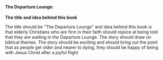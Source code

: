 #### The Departure Lounge:

**The title and idea behind this book**

The title should be "The Departure Lounge" and idea behind this book is that elderly Christians who are firm in their faith should rejoice at being told that they are waiting in the Departure Lounge. The story should draw on biblical themes. The story should be exciting and should bring out the point that as people get older and nearer to dying, they should be happy of being with Jesus Christ after a joyful flight
